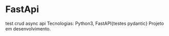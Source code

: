 # FastApi
test crud async api
Tecnologias: Python3, FastAPI{testes pydantic}
Projeto em desenvolvimento.

